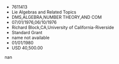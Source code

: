 
* 7611413
* Lie Algebras and Related Topics
* DMS,ALGEBRA,NUMBER THEORY,AND COM
* 07/01/1976,06/10/1976
* Richard Block,CA,University of California-Riverside
* Standard Grant
*   name not available
* 01/01/1980
* USD 40,500.00

nan
